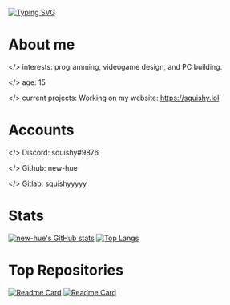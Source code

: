 [![Typing SVG](https://readme-typing-svg.herokuapp.com/?lines=Hello+World!;I'm+</new-hue>)](https://github.com/new-hue/new-hue)
# About me
</> interests: programming, videogame design, and PC building.

</> age: 15

</> current projects: Working on my website: https://squishy.lol
# Accounts
</> Discord: squishy#9876

</> Github: new-hue

</> Gitlab: squishyyyyy

# Stats
[![new-hue's GitHub stats](https://github-readme-stats.vercel.app/api?username=new-hue)](https://github.com/new-hue/new-hue)
[![Top Langs](https://github-readme-stats.vercel.app/api/top-langs/?username=new-hue&layout=compact)](https://github.com/new-hue/new-hue)

# Top Repositories
[![Readme Card](https://github-readme-stats.vercel.app/api/pin/?username=new-hue&repo=nuke-bot)](https://github.com/new-hue/nuke-bot)
[![Readme Card](https://github-readme-stats.vercel.app/api/pin/?username=new-hue&repo=squishys-proxy)](https://github.com/new-hue/squishys-proxy)
